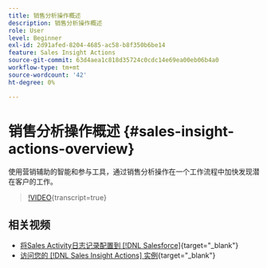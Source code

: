 ```yaml
---
title: 销售分析操作概述
description: 销售分析操作概述
role: User
level: Beginner
exl-id: 2d91afed-8204-4685-ac58-b8f350b6be14
feature: Sales Insight Actions
source-git-commit: 63d4aea1c818d35724c0cdc14e69ea00eb06b4a0
workflow-type: tm+mt
source-wordcount: '42'
ht-degree: 0%

---
```


# 销售分析操作概述 {#sales-insight-actions-overview}

使用营销辅助的智能和参与工具，通过销售分析操作在一个工作流程中加快发现潜在客户的工作。

>[!VIDEO](https://video.tv.adobe.com/v/340917/?quality=12&learn=on){transcript=true}

## 相关视频

* [将Sales Activity日志记录配置到 [!DNL Salesforce]](/help/sales-insight-actions/configure-sales-activity-logging-to-salesforce.md){target="_blank"}
* [访问您的 [!DNL Sales Insight Actions] 实例](/help/sales-insight-actions/accessing-your-sales-insight-actions-instance.md){target="_blank"}
